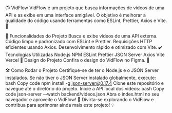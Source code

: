 📺 VidFlow
VidFlow é um projeto que busca informações de vídeos de uma API e as exibe em uma interface amigável. O objetivo é melhorar a qualidade do código usando ferramentas como ESLint, Prettier, Axios e Vite. 🚀

🔨 Funcionalidades do Projeto
Busca e exibe vídeos de uma API externa.
Código limpo e padronizado com ESLint e Prettier.
Requisições HTTP eficientes usando Axios.
Desenvolvimento rápido e otimizado com Vite.
✔️ Tecnologias Utilizadas
Node.js
NPM
ESLint
Prettier
JSON Server
Axios
Vite
Vercel
🎨 Design do Projeto
Confira o design do VidFlow no Figma. 🎨

🛠️ Como Rodar o Projeto
Certifique-se de ter o Node.js e o JSON Server instalados.
Se não tiver o JSON Server instalado globalmente, execute:
bash
Copy code
npm install -g json-server@0.17.4
Clone este repositório e navegue até o diretório do projeto.
Inicie a API local dos vídeos:
bash
Copy code
json-server --watch backend/videos.json
Abra o index.html no seu navegador e aproveite o VidFlow! 🎉
Divirta-se explorando o VidFlow e contribua para aprimorar ainda mais este projeto! 💡
